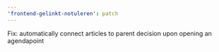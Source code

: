 ```yaml
---
'frontend-gelinkt-notuleren': patch
---
```


Fix: automatically connect articles to parent decision upon opening an agendapoint
